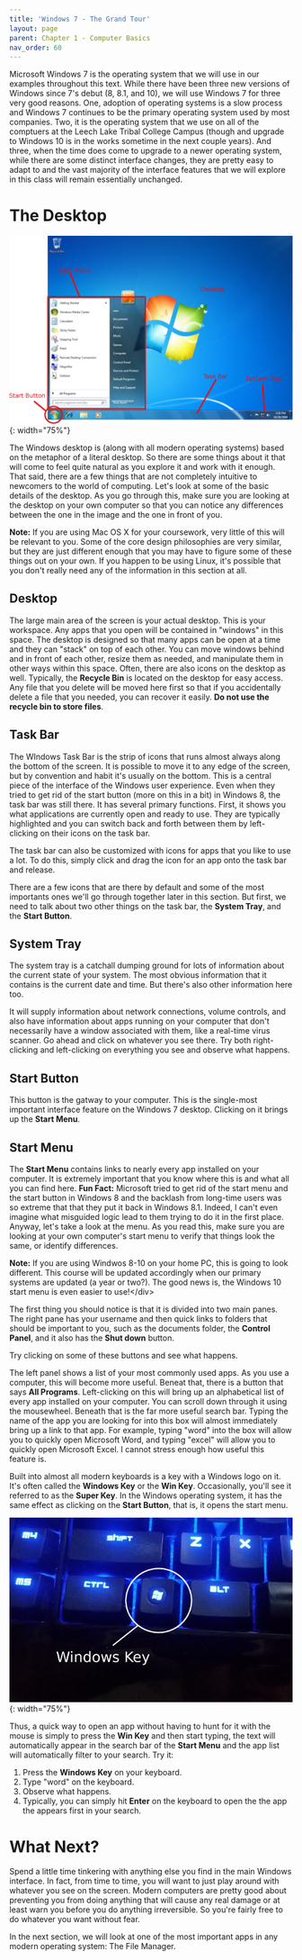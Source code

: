 ```yaml
---
title: 'Windows 7 - The Grand Tour'
layout: page
parent: Chapter 1 - Computer Basics
nav_order: 60
---
```


Microsoft Windows 7 is the operating system that we will use in our
examples throughout this text. While there have been three new versions
of Windows since 7's debut (8, 8.1, and 10), we will use Windows 7 for
three very good reasons. One, adoption of operating systems is a slow
process and Windows 7 continues to be the primary operating system used
by most companies. Two, it is the operating system that we use on all of
the comptuers at the Leech Lake Tribal College Campus (though and
upgrade to Windows 10 is in the works sometime in the next couple
years). And three, when the time does come to upgrade to a newer
operating system, while there are some distinct interface changes, they
are pretty easy to adapt to and the vast majority of the interface
features that we will explore in this class will remain essentially
unchanged.

The Desktop
===========

![The Windows 7 Desktop](images/win7tour.png){: width="75%"}

The Windows desktop is (along with all modern operating systems) based
on the metaphor of a literal desktop. So there are some things about it
that will come to feel quite natural as you explore it and work with it
enough. That said, there are a few things that are not completely
intuitive to newcomers to the world of computing. Let's look at some of
the basic details of the desktop. As you go through this, make sure you
are looking at the desktop on your own computer so that you can notice
any differences between the one in the image and the one in front of
you.

**Note:** If you are using Mac OS X for your coursework, very little of
this will be relevant to you. Some of the core design philosophies are
very similar, but they are just different enough that you may have to
figure some of these things out on your own. If you happen to be using
Linux, it's possible that you don't really need any of the information
in this section at all.

Desktop
-------

The large main area of the screen is your actual desktop. This is your
workspace. Any apps that you open will be contained in "windows" in this
space. The desktop is designed so that many apps can be open at a time
and they can "stack" on top of each other. You can move windows behind
and in front of each other, resize them as needed, and manipulate them
in other ways within this space. Often, there are also icons on the
desktop as well. Typically, the **Recycle Bin** is located on the
desktop for easy access. Any file that you delete will be moved here
first so that if you accidentally delete a file that you needed, you can
recover it easily. **Do not use the recycle bin to store files**.

Task Bar
--------

The WIndows Task Bar is the strip of icons that runs almost always along
the bottom of the screen. It is possible to move it to any edge of the
screen, but by convention and habit it's usually on the bottom. This is
a central piece of the interface of the Windows user experience. Even
when they tried to get rid of the start button (more on this in a bit)
in Windows 8, the task bar was still there. It has several primary
functions. First, it shows you what applications are currently open and
ready to use. They are typically highlighted and you can switch back and
forth between them by left-clicking on their icons on the task bar.

The task bar can also be customized with icons for apps that you like to
use a lot. To do this, simply click and drag the icon for an app onto
the task bar and release.

There are a few icons that are there by default and some of the most
importants ones we'll go through together later in this section. But
first, we need to talk about two other things on the task bar, the
**System Tray**, and the **Start Button**.

System Tray
-----------

The system tray is a catchall dumping ground for lots of information
about the current state of your system. The most obvious information
that it contains is the current date and time. But there's also other
information here too.

It will supply information about network connections, volume controls,
and also have information about apps running on your computer that don't
necessarily have a window associated with them, like a real-time virus
scanner. Go ahead and click on whatever you see there. Try both
right-clicking and left-clicking on everything you see and observe what
happens.

Start Button
------------

This button is the gatway to your computer. This is the single-most
important interface feature on the Windows 7 desktop. Clicking on it
brings up the **Start Menu**.

Start Menu
----------

The **Start Menu** contains links to nearly every app installed on your
computer. It is extremely important that you know where this is and what
all you can find here. **Fun Fact:** Microsoft tried to get rid of the
start menu and the start button in Windows 8 and the backlash from
long-time users was so extreme that that they put it back in Windows
8.1. Indeed, I can't even imagine what misguided logic lead to them
trying to do it in the first place. Anyway, let's take a look at the
menu. As you read this, make sure you are looking at your own computer's
start menu to verify that things look the same, or identify differences.

**Note:** If you are using Windwos 8-10 on your home PC, this is going
to look different. This course will be updated accordingly when our
primary systems are updated (a year or two?). The good news is, the
Windows 10 start menu is even easier to use!&lt;/div&gt;

The first thing you should notice is that it is divided into two main
panes. The right pane has your username and then quick links to folders
that should be important to you, such as the documents folder, the
**Control Panel**, and it also has the **Shut down** button.

Try clicking on some of these buttons and see what happens.

The left panel shows a list of your most commonly used apps. As you use
a computer, this will become more useful. Beneat that, there is a button
that says **All Programs**. Left-clicking on this will bring up an
alphabetical list of every app installed on your computer. You can
scroll down through it using the mousewheel. Beneath that is the far
more useful search bar. Typing the name of the app you are looking for
into this box will almost immediately bring up a link to that app. For
example, typing "word" into the box will allow you to quickly open
Microsoft Word, and typing "excel" will allow you to quickly open
Microsoft Excel. I cannot stress enough how useful this feature is.

Built into almost all modern keyboards is a key with a Windows logo on
it. It's often called the **Windows Key** or the **Win Key**.
Occasionally, you'll see it referred to as the **Super Key**. In the
Windows operating system, it has the same effect as clicking on the
**Start Button**, that is, it opens the start menu.

![Windows Key](images/windows_key.png){: width="75%"}

Thus, a quick way to open an app without having to hunt for it with the
mouse is simply to press the **Win Key** and then start typing, the text
will automatically appear in the search bar of the **Start Menu** and
the app list will automatically filter to your search. Try it:

1.  Press the **Windows Key** on your keyboard.
2.  Type "word" on the keyboard.
3.  Observe what happens.
4.  Typically, you can simply hit **Enter** on the keyboard to open the
    the app the appears first in your search.

What Next?
==========

Spend a little time tinkering with anything else you find in the main
Windows interface. In fact, from time to time, you will want to just
play around with whatever you see on the screen. Modern computers are
pretty good about preventing you from doing anything that will cause any
real damage or at least warn you before you do anything irreversible. So
you're fairly free to do whatever you want without fear.

In the next section, we will look at one of the most important apps in
any modern operating system: The File Manager.
